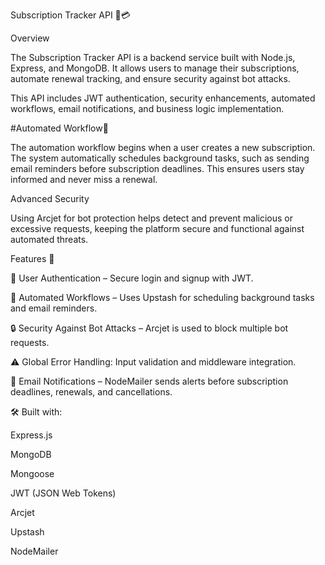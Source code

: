 Subscription Tracker API 📆💳

Overview

The Subscription Tracker API is a backend service built with Node.js, Express, and MongoDB. It allows users to manage their subscriptions, automate renewal tracking, and ensure security against bot attacks.

This API includes JWT authentication, security enhancements, automated workflows, email notifications, and business logic implementation.


#Automated Workflow🤖

The automation workflow begins when a user creates a new subscription. The system automatically schedules background tasks, such as sending email reminders before subscription deadlines. This ensures users stay informed and never miss a renewal.

Advanced Security

Using Arcjet for bot protection helps detect and prevent malicious or excessive requests, keeping the platform secure and functional against automated threats.

Features 🚀

🔐 User Authentication – Secure login and signup with JWT.

🔄 Automated Workflows – Uses Upstash for scheduling background tasks and email reminders.

🔒 Security Against Bot Attacks – Arcjet is used to block multiple bot requests.

⚠️ Global Error Handling: Input validation and middleware integration.

📧 Email Notifications – NodeMailer sends alerts before subscription deadlines, renewals, and cancellations.

🛠 Built with:

Express.js

MongoDB 

Mongoose 

JWT (JSON Web Tokens) 

Arcjet 

Upstash 

NodeMailer
